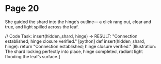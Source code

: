 # Page 20

She guided the shard into the hinge’s outline—
a click rang out, clear and true, and light spilled across the leaf.

// Code Task: insert(hidden_shard, hinge) → RESULT: "Connection established; hinge closure verified."
[python]
def insert(hidden_shard, hinge):
	return "Connection established; hinge closure verified."
[Illustration: The shard locking perfectly into place, hinge completed, radiant light flooding the leaf’s surface.]
